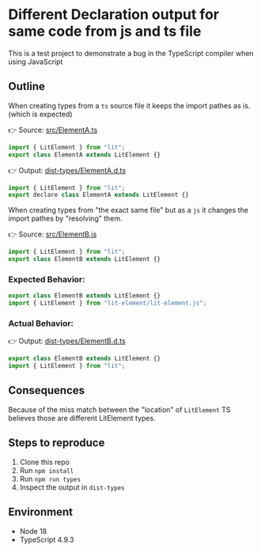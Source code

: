 # Different Declaration output for same code from js and ts file

This is a test project to demonstrate a bug in the TypeScript compiler when using JavaScript

## Outline

When creating types from a `ts` source file it keeps the import pathes as is. (which is expected)

👉 Source: [src/ElementA.ts](src/ElementA.ts)

```js
import { LitElement } from "lit";
export class ElementA extends LitElement {}
```

👉 Output: [dist-types/ElementA.d.ts](dist-types/ElementA.d.ts)

```js
import { LitElement } from "lit";
export declare class ElementA extends LitElement {}
```

When creating types from "the exact same file" but as a `js` it changes the import pathes by "resolving" them.

👉 Source: [src/ElementB.js](src/ElementB.js)

```js
import { LitElement } from "lit";
export class ElementB extends LitElement {}
```

### Expected Behavior:

```js
export class ElementB extends LitElement {}
import { LitElement } from "lit-element/lit-element.js";
```

### Actual Behavior:

👉 Output: [dist-types/ElementB.d.ts](dist-types/ElementB.d.ts)

```js
export class ElementB extends LitElement {}
import { LitElement } from "lit";
```

## Consequences

Because of the miss match between the "location" of `LitElement` TS believes those are different LitElement types.

## Steps to reproduce

1. Clone this repo
2. Run `npm install`
3. Run `npm run types`
4. Inspect the output in `dist-types`

## Environment

- Node 18
- TypeScript 4.9.3
